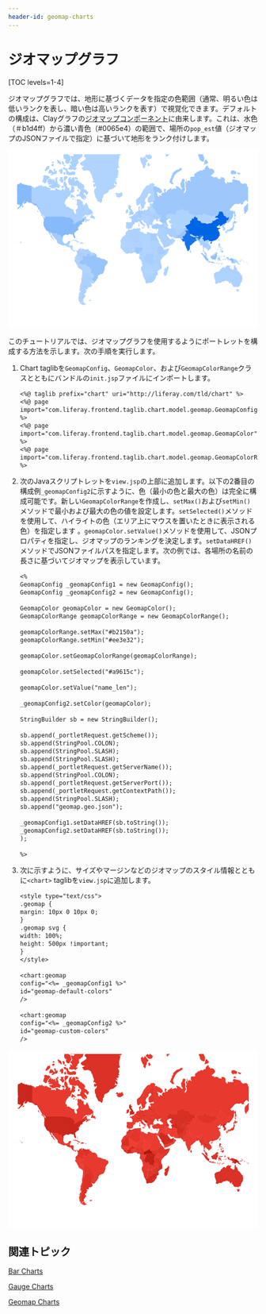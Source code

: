 ```yaml
---
header-id: geomap-charts
---
```


# ジオマップグラフ

[TOC levels=1-4]

ジオマップグラフでは、地形に基づくデータを指定の色範囲（通常、明るい色は低いランクを表し、暗い色は高いランクを表す）で視覚化できます。デフォルトの構成は、Clayグラフの[ジオマップコンポーネント](https://github.com/liferay/clay/blob/develop/packages/clay-charts/src/Geomap.js#L233-L276)に由来します。これは、水色（＃b1d4ff）から濃い青色（#0065e4）の範囲で、場所の`pop_est`値（ジオマップのJSONファイルで指定）に基づいて地形をランク付けします。

![図1：ジオマップグラフには、データを表すヒートマップが表示されます。](../../../images/chart-taglib-geomap-default.png)

このチュートリアルでは、ジオマップグラフを使用するようにポートレットを構成する方法を示します。次の手順を実行します。

1. Chart taglibを`GeomapConfig`、`GeomapColor`、および`GeomapColorRange`クラスとともにバンドルの`init.jsp`ファイルにインポートします。

       <%@ taglib prefix="chart" uri="http://liferay.com/tld/chart" %>
       <%@ page import="com.liferay.frontend.taglib.chart.model.geomap.GeomapConfig" %>
       <%@ page import="com.liferay.frontend.taglib.chart.model.geomap.GeomapColor" %>
       <%@ page import="com.liferay.frontend.taglib.chart.model.geomap.GeomapColorRange" %>
   
2. 次のJavaスクリプトレットを`view.jsp`の上部に追加します。以下の2番目の構成例`_geomapConfig2`に示すように、色（最小の色と最大の色）は完全に構成可能です。新しい`GeomapColorRange`を作成し、`setMax()`および`setMin()` メソッドで最小および最大の色の値を設定します。`setSelected()`メソッドを使用して、ハイライトの色（エリア上にマウスを置いたときに表示される色）を指定します 。`geomapColor.setValue()`メソッドを使用して、JSONプロパティを指定し、ジオマップのランキングを決定します。`setDataHREF()`メソッドでJSONファイルパスを指定します。次の例では、各場所の名前の長さに基づいてジオマップを表示しています。

       <%
       GeomapConfig _geomapConfig1 = new GeomapConfig();
       GeomapConfig _geomapConfig2 = new GeomapConfig();
       
       GeomapColor geomapColor = new GeomapColor();
       GeomapColorRange geomapColorRange = new GeomapColorRange();
       
       geomapColorRange.setMax("#b2150a");
       geomapColorRange.setMin("#ee3e32");
       
       geomapColor.setGeomapColorRange(geomapColorRange);
       
       geomapColor.setSelected("#a9615c");
       
       geomapColor.setValue("name_len");
       
       _geomapConfig2.setColor(geomapColor);
       
       StringBuilder sb = new StringBuilder();
       
       sb.append(_portletRequest.getScheme());
       sb.append(StringPool.COLON);
       sb.append(StringPool.SLASH);
       sb.append(StringPool.SLASH);
       sb.append(_portletRequest.getServerName());
       sb.append(StringPool.COLON);
       sb.append(_portletRequest.getServerPort());
       sb.append(_portletRequest.getContextPath());
       sb.append(StringPool.SLASH);
       sb.append("geomap.geo.json");
       
       _geomapConfig1.setDataHREF(sb.toString());
       _geomapConfig2.setDataHREF(sb.toString());
       );
       
       %>
   
3. 次に示すように、サイズやマージンなどのジオマップのスタイル情報とともに`<chart>` taglibを`view.jsp`に追加します。

       <style type="text/css">
       .geomap {
       margin: 10px 0 10px 0;
       }
       .geomap svg {
       width: 100%;
       height: 500px !important;
       }
       </style>
       
       <chart:geomap
       config="<%= _geomapConfig1 %>"
       id="geomap-default-colors"
       />
       
       <chart:geomap
       config="<%= _geomapConfig2 %>"
       id="geomap-custom-colors"
       />
   
![図2：ジオマップグラフは、希望する外観と雰囲気に合わせてカスタマイズできます。](../../../images/chart-taglib-geomap-custom.png)

## 関連トピック

[Bar Charts](/docs/7-1/tutorials/-/knowledge_base/t/bar-charts)

[Gauge Charts](/docs/7-1/tutorials/-/knowledge_base/t/gauge-charts)

[Geomap Charts](/docs/7-1/tutorials/-/knowledge_base/t/geomap-charts)
